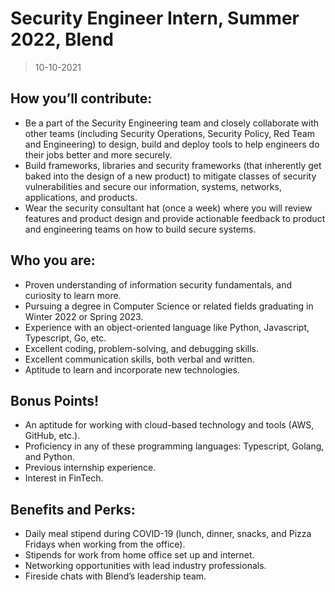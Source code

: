 # Security Engineer Intern, Summer 2022, Blend

> 10-10-2021

## How you’ll contribute:

- Be a part of the Security Engineering team and closely collaborate with other teams (including Security Operations, Security Policy, Red Team and Engineering) to design, build and deploy tools to help engineers do their jobs better and more securely.
- Build frameworks, libraries and security frameworks (that inherently get baked into the design of a new product) to mitigate classes of security vulnerabilities and secure our information, systems, networks, applications, and products.
- Wear the security consultant hat (once a week) where you will review features and product design and provide actionable feedback to product and engineering teams on how to build secure systems.

## Who you are:

- Proven understanding of information security fundamentals, and curiosity to learn more.
- Pursuing a degree in Computer Science or related fields graduating in Winter 2022 or Spring 2023.
- Experience with an object-oriented language like Python, Javascript, Typescript, Go, etc.
- Excellent coding, problem-solving, and debugging skills.
- Excellent communication skills, both verbal and written.
- Aptitude to learn and incorporate new technologies.

## Bonus Points!

- An aptitude for working with cloud-based technology and tools (AWS, GitHub, etc.).
- Proficiency in any of these programming languages: Typescript, Golang, and Python.
- Previous internship experience.
- Interest in FinTech.

## Benefits and Perks:

- Daily meal stipend during COVID-19 (lunch, dinner, snacks, and Pizza Fridays when working from the office).
- Stipends for work from home office set up and internet.
- Networking opportunities with lead industry professionals.
- Fireside chats with Blend’s leadership team.
